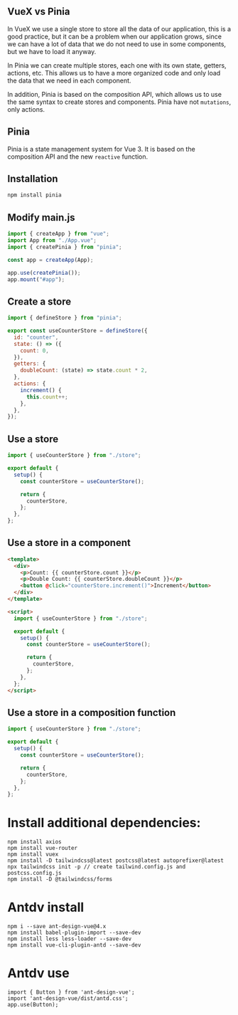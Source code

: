 ## VueX vs Pinia

In VueX we use a single store to store all the data of our application, this is a good practice, but it can be a problem when our application grows, since we can have a lot of data that we do not need to use in some components, but we have to load it anyway.

In Pinia we can create multiple stores, each one with its own state, getters, actions, etc. This allows us to have a more organized code and only load the data that we need in each component.

In addition, Pinia is based on the composition API, which allows us to use the same syntax to create stores and components.
Pinia have not `mutations`, only actions.

## Pinia

Pinia is a state management system for Vue 3. It is based on the composition API and the new `reactive` function.

## Installation

```bash
npm install pinia
```

## Modify main.js

```js
import { createApp } from "vue";
import App from "./App.vue";
import { createPinia } from "pinia";

const app = createApp(App);

app.use(createPinia());
app.mount("#app");
```

## Create a store

```js
import { defineStore } from "pinia";

export const useCounterStore = defineStore({
  id: "counter",
  state: () => ({
    count: 0,
  }),
  getters: {
    doubleCount: (state) => state.count * 2,
  },
  actions: {
    increment() {
      this.count++;
    },
  },
});
```

## Use a store

```js
import { useCounterStore } from "./store";

export default {
  setup() {
    const counterStore = useCounterStore();

    return {
      counterStore,
    };
  },
};
```

## Use a store in a component

```html
<template>
  <div>
    <p>Count: {{ counterStore.count }}</p>
    <p>Double Count: {{ counterStore.doubleCount }}</p>
    <button @click="counterStore.increment()">Increment</button>
  </div>
</template>

<script>
  import { useCounterStore } from "./store";

  export default {
    setup() {
      const counterStore = useCounterStore();

      return {
        counterStore,
      };
    },
  };
</script>
```

## Use a store in a composition function

```js
import { useCounterStore } from "./store";

export default {
  setup() {
    const counterStore = useCounterStore();

    return {
      counterStore,
    };
  },
};
```

# Install additional dependencies:

    npm install axios
    npm install vue-router
    npm install vuex
    npm install -D tailwindcss@latest postcss@latest autoprefixer@latest
    npx tailwindcss init -p // create tailwind.config.js and postcss.config.js
    npm install -D @tailwindcss/forms

# Antdv install

    npm i --save ant-design-vue@4.x
    npm install babel-plugin-import --save-dev
    npm install less less-loader --save-dev
    npm install vue-cli-plugin-antd --save-dev

# Antdv use

    import { Button } from 'ant-design-vue';
    import 'ant-design-vue/dist/antd.css';
    app.use(Button);
